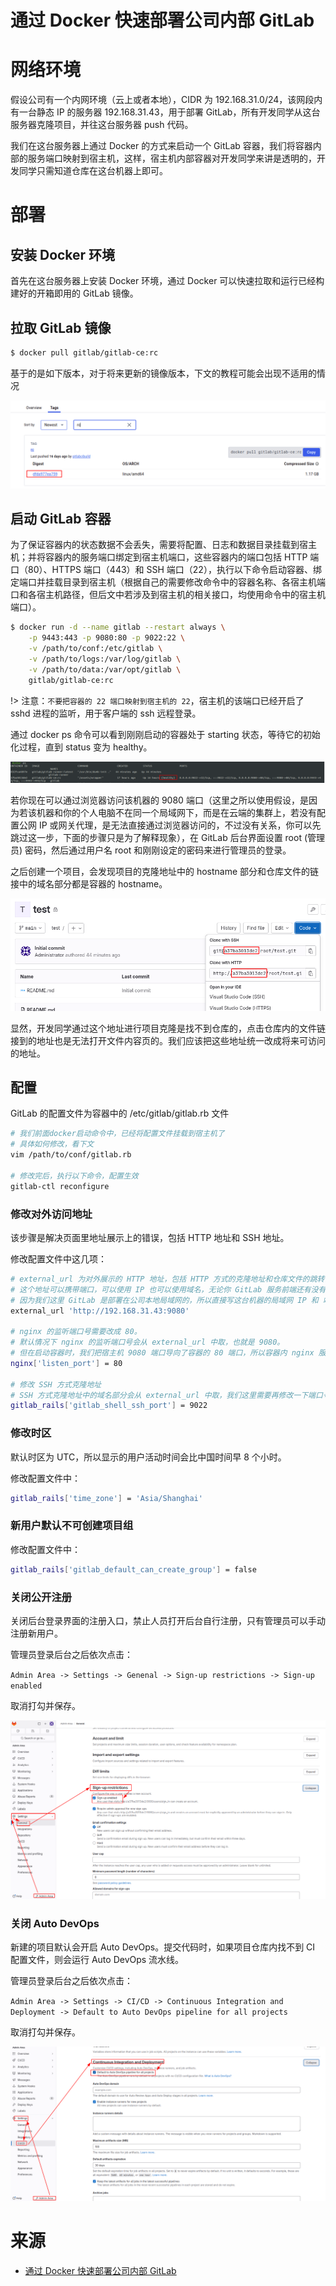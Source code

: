 # 通过 Docker 快速部署公司内部 GitLab

# 网络环境

假设公司有一个内网环境（云上或者本地），CIDR 为 192.168.31.0/24，该网段内有一台静态 IP 的服务器 192.168.31.43，用于部署 GitLab，所有开发同学从这台服务器克隆项目，并往这台服务器 push 代码。

我们在这台服务器上通过 Docker 的方式来启动一个 GitLab 容器，我们将容器内部的服务端口映射到宿主机，这样，宿主机内部容器对开发同学来讲是透明的，开发同学只需知道仓库在这台机器上即可。

# 部署

## 安装 Docker 环境

首先在这台服务器上安装 Docker 环境，通过 Docker 可以快速拉取和运行已经构建好的开箱即用的 GitLab 镜像。

## 拉取 GitLab 镜像

```bash
$ docker pull gitlab/gitlab-ce:rc
```

基于的是如下版本，对于将来更新的镜像版本，下文的教程可能会出现不适用的情况

![](../images/2024/06/20240607100414.png)

## 启动 GitLab 容器

为了保证容器内的状态数据不会丢失，需要将配置、日志和数据目录挂载到宿主机；并将容器内的服务端口绑定到宿主机端口，这些容器内的端口包括 HTTP 端口（80）、HTTPS 端口（443）和 SSH 端口（22），执行以下命令启动容器、绑定端口并挂载目录到宿主机（根据自己的需要修改命令中的容器名称、各宿主机端口和各宿主机路径，但后文中若涉及到宿主机的相关接口，均使用命令中的宿主机端口）。

```bash
$ docker run -d --name gitlab --restart always \
    -p 9443:443 -p 9080:80 -p 9022:22 \
    -v /path/to/conf:/etc/gitlab \
    -v /path/to/logs:/var/log/gitlab \
    -v /path/to/data:/var/opt/gitlab \
    gitlab/gitlab-ce:rc
```

!> 注意：`不要把容器的 22 端口映射到宿主机的 22`，宿主机的该端口已经开启了 sshd 进程的监听，用于客户端的 ssh 远程登录。

通过 docker ps 命令可以看到刚刚启动的容器处于 starting 状态，等待它的初始化过程，直到 status 变为 healthy。

![](../images/2024/06/20240607100639.png)

若你现在可以通过浏览器访问该机器的 9080 端口（这里之所以使用假设，是因为若该机器和你的个人电脑不在同一个局域网下，而是在云端的集群上，若没有配置公网 IP 或网关代理，是无法直接通过浏览器访问的，不过没有关系，你可以先跳过这一步，下面的步骤只是为了解释现象），在 GitLab 后台界面设置 root (管理员) 密码，然后通过用户名 root 和刚刚设定的密码来进行管理员的登录。

之后创建一个项目，会发现项目的克隆地址中的 hostname 部分和仓库文件的链接中的域名部分都是容器的 hostname。

![](../images/2024/06/20240607100737.png)

显然，开发同学通过这个地址进行项目克隆是找不到仓库的，点击仓库内的文件链接到的地址也是无法打开文件内容页的。我们应该把这些地址统一改成将来可访问的地址。

## 配置

GitLab 的配置文件为容器中的 /etc/gitlab/gitlab.rb 文件

```bash
# 我们前面docker启动命令中，已经将配置文件挂载到宿主机了
# 具体如何修改，看下文
vim /path/to/conf/gitlab.rb

# 修改完后，执行以下命令，配置生效
gitlab-ctl reconfigure
```

### 修改对外访问地址

该步骤是解决页面里地址展示上的错误，包括 HTTP 地址和 SSH 地址。

修改配置文件中这几项：

```bash
# external_url 为对外展示的 HTTP 地址，包括 HTTP 方式的克隆地址和仓库文件的跳转链接中的域名。
# 这个地址可以携带端口，可以使用 IP 也可以使用域名，无论你 GitLab 服务前端还有没有设置反向代理来做域名解析，这里只需要是你最终需要展示在 GitLab 页面里的 HTTP 链接即可。
# 因为我们这里 GitLab 是部署在公司本地局域网的，所以直接写这台机器的局域网 IP 和 端口号就可以了。
external_url 'http://192.168.31.43:9080'

# nginx 的监听端口号需要改成 80。
# 默认情况下 nginx 的监听端口号会从 external_url 中取，也就是 9080。
# 但在启动容器时，我们把宿主机 9080 端口导向了容器的 80 端口，所以容器内 nginx 服务端口应该为 80。
nginx['listen_port'] = 80

# 修改 SSH 方式克隆地址
# SSH 方式克隆地址中的域名部分会从 external_url 中取，我们这里需要再修改一下端口号。
gitlab_rails['gitlab_shell_ssh_port'] = 9022
```

### 修改时区

默认时区为 UTC，所以显示的用户活动时间会比中国时间早 8 个小时。

修改配置文件中：

```bash
gitlab_rails['time_zone'] = 'Asia/Shanghai'
```

### 新用户默认不可创建项目组

修改配置文件中：

```bash
gitlab_rails['gitlab_default_can_create_group'] = false
```

### 关闭公开注册

关闭后台登录界面的注册入口，禁止人员打开后台自行注册，只有管理员可以手动注册新用户。

管理员登录后台之后依次点击：

`Admin Area -> Settings -> Genenal -> Sign-up restrictions -> Sign-up enabled`

取消打勾并保存。

![](../images/2024/06/20240607101452.png)

### 关闭 Auto DevOps

新建的项目默认会开启 Auto DevOps。提交代码时，如果项目仓库内找不到 CI 配置文件，则会运行 Auto DevOps 流水线。

管理员登录后台之后依次点击：

`Admin Area -> Settings -> CI/CD -> Continuous Integration and Deployment -> Default to Auto DevOps pipeline for all projects`

取消打勾并保存。

![](../images/2024/06/20240607101552.png)

# 来源

- [通过 Docker 快速部署公司内部 GitLab](https://segmentfault.com/a/1190000021229534)

